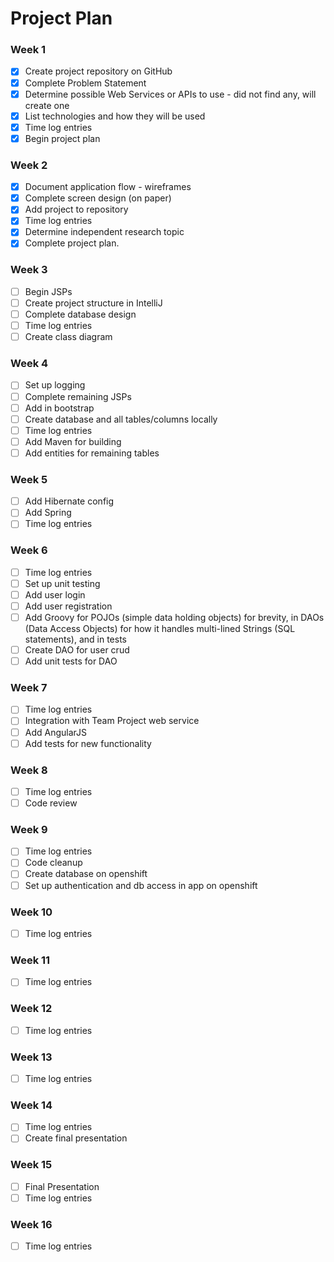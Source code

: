 # Project Plan

### Week 1
- [X] Create project repository on GitHub
- [X] Complete Problem Statement
- [X] Determine possible Web Services or APIs to use - did not find any, will create one
- [X] List technologies and how they will be used
- [X] Time log entries
- [X] Begin project plan

### Week 2
- [X] Document application flow - wireframes
- [X] Complete screen design (on paper)
- [X] Add project to repository
- [X] Time log entries
- [X] Determine independent research topic
- [X] Complete project plan.

### Week 3
- [ ] Begin JSPs
- [ ] Create project structure in IntelliJ
- [ ] Complete database design
- [ ] Time log entries
- [ ] Create class diagram

### Week 4
- [ ] Set up logging
- [ ] Complete remaining JSPs
- [ ] Add in bootstrap
- [ ] Create database and all tables/columns locally
- [ ] Time log entries
- [ ] Add Maven for building
- [ ] Add entities for remaining tables

### Week 5
- [ ] Add Hibernate config
- [ ] Add Spring
- [ ] Time log entries

### Week 6
- [ ] Time log entries
- [ ] Set up unit testing
- [ ] Add user login  
- [ ] Add user registration
- [ ] Add Groovy for POJOs (simple data holding objects) for brevity, in DAOs 
      (Data Access Objects) for how it handles multi-lined Strings (SQL statements), 
      and in tests
- [ ] Create DAO for user crud
- [ ] Add unit tests for DAO 

### Week 7
- [ ] Time log entries
- [ ] Integration with Team Project web service
- [ ] Add AngularJS
- [ ] Add tests for new functionality

### Week 8
- [ ] Time log entries
- [ ] Code review

### Week 9
- [ ] Time log entries
- [ ] Code cleanup
- [ ] Create database on openshift
- [ ] Set up authentication and db access in app on openshift

### Week 10
- [ ] Time log entries

### Week 11
- [ ] Time log entries

### Week 12
- [ ] Time log entries

### Week 13
- [ ] Time log entries

### Week 14
- [ ] Time log entries
- [ ] Create final presentation

### Week 15
- [ ] Final Presentation
- [ ] Time log entries

### Week 16
- [ ] Time log entries







